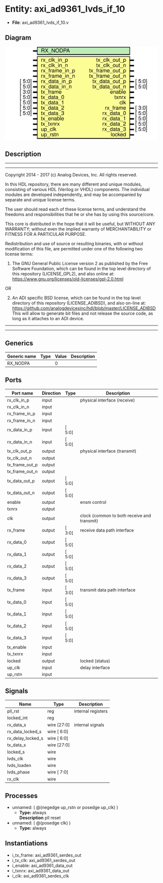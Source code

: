 # Entity: axi_ad9361_lvds_if_10

- **File**: axi_ad9361_lvds_if_10.v
## Diagram

![Diagram](axi_ad9361_lvds_if_10.svg "Diagram")
## Description

 ***************************************************************************
 ***************************************************************************
 Copyright 2014 - 2017 (c) Analog Devices, Inc. All rights reserved.

 In this HDL repository, there are many different and unique modules, consisting
 of various HDL (Verilog or VHDL) components. The individual modules are
 developed independently, and may be accompanied by separate and unique license
 terms.

 The user should read each of these license terms, and understand the
 freedoms and responsibilities that he or she has by using this source/core.

 This core is distributed in the hope that it will be useful, but WITHOUT ANY
 WARRANTY; without even the implied warranty of MERCHANTABILITY or FITNESS FOR
 A PARTICULAR PURPOSE.

 Redistribution and use of source or resulting binaries, with or without modification
 of this file, are permitted under one of the following two license terms:

   1. The GNU General Public License version 2 as published by the
      Free Software Foundation, which can be found in the top level directory
      of this repository (LICENSE_GPL2), and also online at:
      <https://www.gnu.org/licenses/old-licenses/gpl-2.0.html>

 OR

   2. An ADI specific BSD license, which can be found in the top level directory
      of this repository (LICENSE_ADIBSD), and also on-line at:
      https://github.com/analogdevicesinc/hdl/blob/master/LICENSE_ADIBSD
      This will allow to generate bit files and not release the source code,
      as long as it attaches to an ADI device.

 ***************************************************************************
 ***************************************************************************

## Generics

| Generic name | Type | Value | Description |
| ------------ | ---- | ----- | ----------- |
| RX_NODPA     |      | 0     |             |
## Ports

| Port name      | Direction | Type   | Description                                  |
| -------------- | --------- | ------ | -------------------------------------------- |
| rx_clk_in_p    | input     |        |  physical interface (receive)                |
| rx_clk_in_n    | input     |        |                                              |
| rx_frame_in_p  | input     |        |                                              |
| rx_frame_in_n  | input     |        |                                              |
| rx_data_in_p   | input     | [ 5:0] |                                              |
| rx_data_in_n   | input     | [ 5:0] |                                              |
| tx_clk_out_p   | output    |        |  physical interface (transmit)               |
| tx_clk_out_n   | output    |        |                                              |
| tx_frame_out_p | output    |        |                                              |
| tx_frame_out_n | output    |        |                                              |
| tx_data_out_p  | output    | [ 5:0] |                                              |
| tx_data_out_n  | output    | [ 5:0] |                                              |
| enable         | output    |        |  ensm control                                |
| txnrx          | output    |        |                                              |
| clk            | output    |        |  clock (common to both receive and transmit) |
| rx_frame       | output    | [ 3:0] |  receive data path interface                 |
| rx_data_0      | output    | [ 5:0] |                                              |
| rx_data_1      | output    | [ 5:0] |                                              |
| rx_data_2      | output    | [ 5:0] |                                              |
| rx_data_3      | output    | [ 5:0] |                                              |
| tx_frame       | input     | [ 3:0] |  transmit data path interface                |
| tx_data_0      | input     | [ 5:0] |                                              |
| tx_data_1      | input     | [ 5:0] |                                              |
| tx_data_2      | input     | [ 5:0] |                                              |
| tx_data_3      | input     | [ 5:0] |                                              |
| tx_enable      | input     |        |                                              |
| tx_txnrx       | input     |        |                                              |
| locked         | output    |        |  locked (status)                             |
| up_clk         | input     |        |  delay interface                             |
| up_rstn        | input     |        |                                              |
## Signals

| Name              | Type        | Description          |
| ----------------- | ----------- | -------------------- |
| pll_rst           | reg         |  internal registers  |
| locked_int        | reg         |                      |
| rx_data_s         | wire [27:0] |  internal signals    |
| rx_data_locked_s  | wire [ 6:0] |                      |
| rx_delay_locked_s | wire [ 6:0] |                      |
| tx_data_s         | wire [27:0] |                      |
| locked_s          | wire        |                      |
| lvds_clk          | wire        |                      |
| lvds_loaden       | wire        |                      |
| lvds_phase        | wire [ 7:0] |                      |
| rx_clk            | wire        |                      |
## Processes
- unnamed: ( @(negedge up_rstn or posedge up_clk) )
  - **Type:** always
</br>**Description**
 pll reset 
- unnamed: ( @(posedge clk) )
  - **Type:** always
## Instantiations

- i_tx_frame: axi_ad9361_serdes_out
- i_tx_clk: axi_ad9361_serdes_out
- i_enable: axi_ad9361_data_out
- i_txnrx: axi_ad9361_data_out
- i_clk: axi_ad9361_serdes_clk
